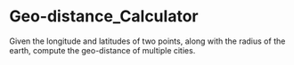 # Geo-distance_Calculator
Given the longitude and latitudes of two points, along with the radius of the earth, compute the geo-distance of multiple cities. 
